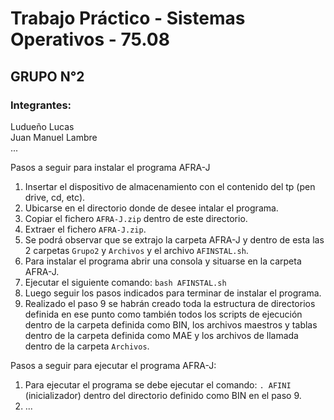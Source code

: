 # Trabajo Práctico - Sistemas Operativos - 75.08
## GRUPO N°2
### Integrantes:  
Ludueño Lucas  
Juan Manuel Lambre  
...

Pasos a seguir para instalar el programa AFRA-J  
1.  Insertar el dispositivo de almacenamiento con el contenido del tp (pen drive, cd, etc).  
3.  Ubicarse en el directorio donde de desee intalar el programa.  
4.  Copiar el fichero `AFRA-J.zip` dentro de este directorio.  
5.  Extraer el fichero `AFRA-J.zip`.  
6.  Se podrá observar que se extrajo la carpeta AFRA-J y dentro de esta las 2 carpetas `Grupo2` y `Archivos` y el archivo `AFINSTAL.sh`.  
7.  Para instalar el programa abrir una consola y situarse en la carpeta AFRA-J.  
8.  Ejecutar el siguiente comando: `bash AFINSTAL.sh`  
9.  Luego seguir los pasos indicados para terminar de instalar el programa.  
10. Realizado el paso 9 se habrán creado toda la estructura de directorios definida en ese punto como también todos los scripts de ejecución dentro de la carpeta definida como BIN, los archivos maestros y tablas dentro de la carpeta definida como MAE y los archivos de llamada dentro de la carpeta `Archivos`.  
  
Pasos a seguir para ejecutar el programa AFRA-J:  
1. Para ejecutar el programa se debe ejecutar el comando: `. AFINI` (inicializador) dentro del directorio definido como BIN en el paso 9.  
2. ...  

